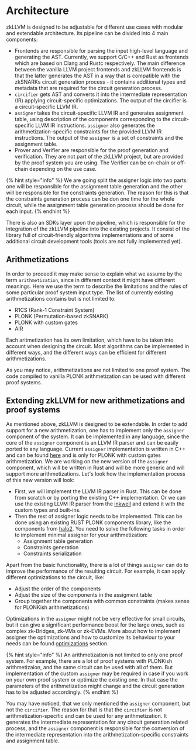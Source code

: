 # Architecture

zkLLVM is designed to be adjustable for different use cases with modular and extendable architecture. Its pipeline can be divided into 4 main components:

* Frontends are responsible for parsing the input high-level language and generating the AST. Currently, we support C/C++ and Rust as frontends which are based on Clang and Rustc respectively. The main difference between the vanilla LLVM project frontends and zkLLVM frontends is that the latter generates the AST in a way that is compatible with the zkSNARKs circuit generation process - it contains additional types and metadata that are required for the circuit generation process.
* `circifier` gets AST and converts it into the intermediate representation (IR) applying circuit-specific optimizations. The output of the circifier is a circuit-specific LLVM IR.
* `assigner` takes the circuit-specific LLVM IR and generates assignment table, using description of the components corresponding to the circuit-specific LLVM IR instructions. `assigner` also generates the arithmetization-specific constraints for the provided LLVM IR instructions. The output of the `assigner` is a set of constraints and the assignment table.
* Prover and Verifier are responsible for the proof generation and verification. They are not part of the zkLLVM project, but are provided by the proof system you are using. The Verifier can be on-chain or off-chain depending on the use case.

{% hint style="info" %}
We are going split the assigner logic into two parts: one will be responsible for the assignment table generation and the other will be responsible for the constraints generation. The reason for this is that the constraints generation process can be don one time for the whole circuit, while the assignment table generation process should be done for each input.
{% endhint %}

There is also an SDKs layer upon the pipeline, which is responsible for the integration of the zkLLVM pipeline into the existing projects. It consist of the library full of circuit-friendly algorithms implementations and of some additional circuit development tools (tools are not fully implemented yet).

## Arithmetizations

In order to proceed it may make sense to explain what we assume by the term `arithmetization`, since in different context it might have different meanings. Here we use the term to describe the limitations and the rules of some particular proof system input type. The list of currently existing arithmetizations contains but is not limited to:
* R1CS (Rank-1 Constraint System)
* PLONK (Permutation-based zkSNARK)
* PLONK with custom gates
* AIR

Each aritmetization has its own limitation, which have to be taken into account when designing the circuit. Most algorithms can be implemented in different ways, and the different ways can be efficient for different arithmetizations.

As you may notice, arithmetizations are not limited to one proof system. The code compiled to vanilla PLONK arithmetization can be used with different proof systems.

## Extending zkLLVM for new arithmetizations and proof systems

As mentioned above, zkLLVM is designed to be extendable. In order to add support for a new arithmetization, one has to implement only the `assigner` component of the system. It can be implemented in any language, since the core of the `assigner` component is an LLVM IR parser and can be easily ported to any language. Current `assigner` implementation is written in C++ and can be found [here](https://github.com/NilFoundation/zkllvm-assigner) and is only for PLONK with custom gates arithmetization. We are working on the new version of the `assigner` component, which will be written in Rust and will be more generic and will support more arithmetizations. Let's look how the implementation process of this new version will look:
* First, we will implement the LLVM IR parser in Rust. This can be done from scratch or by porting the existing C++ implementation. Or we can use the existing LLVM IR parser from the [inkwell](https://github.com/TheDan64/inkwell) and extend it with the custom types and built-ins.
* Then the rest of assigner logic needs to be implemented. This can be done using an existing RUST PLONK components library, like the components from [halo2](https://github.com/zcash/halo2). You need to solve the following tasks in order to implement minimal assigner for your arithmetization:
  * Assignment table generation
  * Constraints generation
  * Constraints serialization

Apart from the basic functionality, there is a lot of things `assigner` can do to improve the performance of the resulting circuit. For example, it can apply different optimizations to the circuit, like:
* Adjust the order of the components
* Adjust the size of the components in the assigment table
* Group together the components with common constraints (makes sense for PLONKish arithmetizations)

Optimizations in the `assigner` might not be very effective for small circuits, but it can give a significant performance boost for the large ones, such as complex zk-Bridges, zk-VMs or zk-EVMs. More about how to implement assigner the optimizations and how to customize its behaviour to your needs can be found [optimizations](/architecture/assigner-optimizations.md) section.

{% hint style="info" %}
An arithmetization is not limited to only one proof system. For example, there are a lot of proof systems with PLONKish arithmetizaion, and the same circuit can be used with all of them. But implementation of the custom `assigner` may be required in case if you work on your own proof system or optimize the existing one. In that case the parameters of the arithmetization might change and the circuit generation has to be adjusted accordingly.
{% endhint %}

You may have noticed, that we only mentioned the `assigner` component, but not the `circifier`. The reason for that is that the `circifier` is not arithmetization-specific and can be used for any arithmetization. It generates the intermediate representation for any circuit generation related process, and the `assigner` component is responsible for the conversion of the intermediate representation into the arithmetization-specific constraints and assignment table.